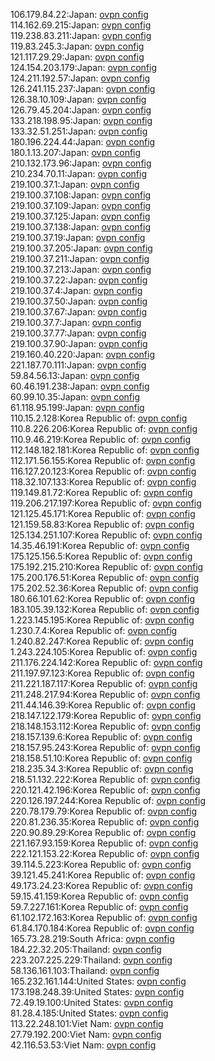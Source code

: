 106.179.84.22:Japan: [ovpn config](vpn/106_179_84_22.ovpn)  
114.162.69.215:Japan: [ovpn config](vpn/114_162_69_215.ovpn)  
119.238.83.211:Japan: [ovpn config](vpn/119_238_83_211.ovpn)  
119.83.245.3:Japan: [ovpn config](vpn/119_83_245_3.ovpn)  
121.117.29.29:Japan: [ovpn config](vpn/121_117_29_29.ovpn)  
124.154.203.179:Japan: [ovpn config](vpn/124_154_203_179.ovpn)  
124.211.192.57:Japan: [ovpn config](vpn/124_211_192_57.ovpn)  
126.241.115.237:Japan: [ovpn config](vpn/126_241_115_237.ovpn)  
126.38.10.109:Japan: [ovpn config](vpn/126_38_10_109.ovpn)  
126.79.45.204:Japan: [ovpn config](vpn/126_79_45_204.ovpn)  
133.218.198.95:Japan: [ovpn config](vpn/133_218_198_95.ovpn)  
133.32.51.251:Japan: [ovpn config](vpn/133_32_51_251.ovpn)  
180.196.224.44:Japan: [ovpn config](vpn/180_196_224_44.ovpn)  
180.1.13.207:Japan: [ovpn config](vpn/180_1_13_207.ovpn)  
210.132.173.96:Japan: [ovpn config](vpn/210_132_173_96.ovpn)  
210.234.70.11:Japan: [ovpn config](vpn/210_234_70_11.ovpn)  
219.100.37.1:Japan: [ovpn config](vpn/219_100_37_1.ovpn)  
219.100.37.108:Japan: [ovpn config](vpn/219_100_37_108.ovpn)  
219.100.37.109:Japan: [ovpn config](vpn/219_100_37_109.ovpn)  
219.100.37.125:Japan: [ovpn config](vpn/219_100_37_125.ovpn)  
219.100.37.138:Japan: [ovpn config](vpn/219_100_37_138.ovpn)  
219.100.37.19:Japan: [ovpn config](vpn/219_100_37_19.ovpn)  
219.100.37.205:Japan: [ovpn config](vpn/219_100_37_205.ovpn)  
219.100.37.211:Japan: [ovpn config](vpn/219_100_37_211.ovpn)  
219.100.37.213:Japan: [ovpn config](vpn/219_100_37_213.ovpn)  
219.100.37.22:Japan: [ovpn config](vpn/219_100_37_22.ovpn)  
219.100.37.4:Japan: [ovpn config](vpn/219_100_37_4.ovpn)  
219.100.37.50:Japan: [ovpn config](vpn/219_100_37_50.ovpn)  
219.100.37.67:Japan: [ovpn config](vpn/219_100_37_67.ovpn)  
219.100.37.7:Japan: [ovpn config](vpn/219_100_37_7.ovpn)  
219.100.37.77:Japan: [ovpn config](vpn/219_100_37_77.ovpn)  
219.100.37.90:Japan: [ovpn config](vpn/219_100_37_90.ovpn)  
219.160.40.220:Japan: [ovpn config](vpn/219_160_40_220.ovpn)  
221.187.70.111:Japan: [ovpn config](vpn/221_187_70_111.ovpn)  
59.84.56.13:Japan: [ovpn config](vpn/59_84_56_13.ovpn)  
60.46.191.238:Japan: [ovpn config](vpn/60_46_191_238.ovpn)  
60.99.10.35:Japan: [ovpn config](vpn/60_99_10_35.ovpn)  
61.118.95.199:Japan: [ovpn config](vpn/61_118_95_199.ovpn)  
110.15.2.128:Korea Republic of: [ovpn config](vpn/110_15_2_128.ovpn)  
110.8.226.206:Korea Republic of: [ovpn config](vpn/110_8_226_206.ovpn)  
110.9.46.219:Korea Republic of: [ovpn config](vpn/110_9_46_219.ovpn)  
112.148.182.181:Korea Republic of: [ovpn config](vpn/112_148_182_181.ovpn)  
112.171.56.155:Korea Republic of: [ovpn config](vpn/112_171_56_155.ovpn)  
116.127.20.123:Korea Republic of: [ovpn config](vpn/116_127_20_123.ovpn)  
118.32.107.133:Korea Republic of: [ovpn config](vpn/118_32_107_133.ovpn)  
119.149.81.72:Korea Republic of: [ovpn config](vpn/119_149_81_72.ovpn)  
119.206.217.197:Korea Republic of: [ovpn config](vpn/119_206_217_197.ovpn)  
121.125.45.171:Korea Republic of: [ovpn config](vpn/121_125_45_171.ovpn)  
121.159.58.83:Korea Republic of: [ovpn config](vpn/121_159_58_83.ovpn)  
125.134.251.107:Korea Republic of: [ovpn config](vpn/125_134_251_107.ovpn)  
14.35.46.191:Korea Republic of: [ovpn config](vpn/14_35_46_191.ovpn)  
175.125.156.5:Korea Republic of: [ovpn config](vpn/175_125_156_5.ovpn)  
175.192.215.210:Korea Republic of: [ovpn config](vpn/175_192_215_210.ovpn)  
175.200.176.51:Korea Republic of: [ovpn config](vpn/175_200_176_51.ovpn)  
175.202.52.36:Korea Republic of: [ovpn config](vpn/175_202_52_36.ovpn)  
180.66.101.62:Korea Republic of: [ovpn config](vpn/180_66_101_62.ovpn)  
183.105.39.132:Korea Republic of: [ovpn config](vpn/183_105_39_132.ovpn)  
1.223.145.195:Korea Republic of: [ovpn config](vpn/1_223_145_195.ovpn)  
1.230.7.4:Korea Republic of: [ovpn config](vpn/1_230_7_4.ovpn)  
1.240.82.247:Korea Republic of: [ovpn config](vpn/1_240_82_247.ovpn)  
1.243.224.105:Korea Republic of: [ovpn config](vpn/1_243_224_105.ovpn)  
211.176.224.142:Korea Republic of: [ovpn config](vpn/211_176_224_142.ovpn)  
211.197.97.123:Korea Republic of: [ovpn config](vpn/211_197_97_123.ovpn)  
211.221.187.117:Korea Republic of: [ovpn config](vpn/211_221_187_117.ovpn)  
211.248.217.94:Korea Republic of: [ovpn config](vpn/211_248_217_94.ovpn)  
211.44.146.39:Korea Republic of: [ovpn config](vpn/211_44_146_39.ovpn)  
218.147.122.179:Korea Republic of: [ovpn config](vpn/218_147_122_179.ovpn)  
218.148.153.112:Korea Republic of: [ovpn config](vpn/218_148_153_112.ovpn)  
218.157.139.6:Korea Republic of: [ovpn config](vpn/218_157_139_6.ovpn)  
218.157.95.243:Korea Republic of: [ovpn config](vpn/218_157_95_243.ovpn)  
218.158.51.10:Korea Republic of: [ovpn config](vpn/218_158_51_10.ovpn)  
218.235.34.3:Korea Republic of: [ovpn config](vpn/218_235_34_3.ovpn)  
218.51.132.222:Korea Republic of: [ovpn config](vpn/218_51_132_222.ovpn)  
220.121.42.196:Korea Republic of: [ovpn config](vpn/220_121_42_196.ovpn)  
220.126.197.244:Korea Republic of: [ovpn config](vpn/220_126_197_244.ovpn)  
220.78.179.79:Korea Republic of: [ovpn config](vpn/220_78_179_79.ovpn)  
220.81.236.35:Korea Republic of: [ovpn config](vpn/220_81_236_35.ovpn)  
220.90.89.29:Korea Republic of: [ovpn config](vpn/220_90_89_29.ovpn)  
221.167.93.159:Korea Republic of: [ovpn config](vpn/221_167_93_159.ovpn)  
222.121.153.22:Korea Republic of: [ovpn config](vpn/222_121_153_22.ovpn)  
39.114.5.223:Korea Republic of: [ovpn config](vpn/39_114_5_223.ovpn)  
39.121.45.241:Korea Republic of: [ovpn config](vpn/39_121_45_241.ovpn)  
49.173.24.23:Korea Republic of: [ovpn config](vpn/49_173_24_23.ovpn)  
59.15.41.159:Korea Republic of: [ovpn config](vpn/59_15_41_159.ovpn)  
59.7.227.161:Korea Republic of: [ovpn config](vpn/59_7_227_161.ovpn)  
61.102.172.163:Korea Republic of: [ovpn config](vpn/61_102_172_163.ovpn)  
61.84.170.184:Korea Republic of: [ovpn config](vpn/61_84_170_184.ovpn)  
165.73.28.219:South Africa: [ovpn config](vpn/165_73_28_219.ovpn)  
184.22.32.205:Thailand: [ovpn config](vpn/184_22_32_205.ovpn)  
223.207.225.229:Thailand: [ovpn config](vpn/223_207_225_229.ovpn)  
58.136.161.103:Thailand: [ovpn config](vpn/58_136_161_103.ovpn)  
165.232.161.144:United States: [ovpn config](vpn/165_232_161_144.ovpn)  
173.198.248.39:United States: [ovpn config](vpn/173_198_248_39.ovpn)  
72.49.19.100:United States: [ovpn config](vpn/72_49_19_100.ovpn)  
81.28.4.185:United States: [ovpn config](vpn/81_28_4_185.ovpn)  
113.22.248.101:Viet Nam: [ovpn config](vpn/113_22_248_101.ovpn)  
27.79.192.200:Viet Nam: [ovpn config](vpn/27_79_192_200.ovpn)  
42.116.53.53:Viet Nam: [ovpn config](vpn/42_116_53_53.ovpn)  
